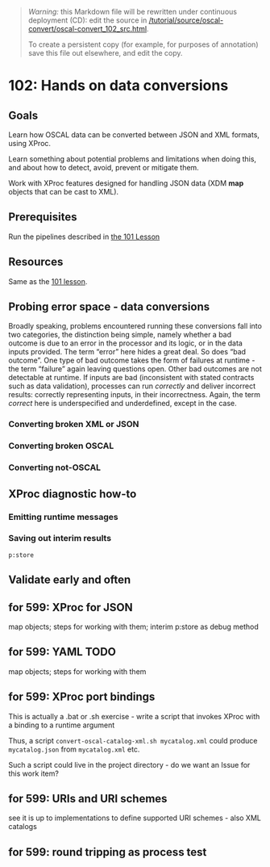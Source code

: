 > *Warning:* this Markdown file will be rewritten under continuous deployment (CD): edit the source in [/tutorial/source/oscal-convert/oscal-convert_102_src.html](../../../tutorial/source/oscal-convert/oscal-convert_102_src.html).
> 
> To create a persistent copy (for example, for purposes of annotation) save this file out elsewhere, and edit the copy.

# 102: Hands on data conversions

## Goals

Learn how OSCAL data can be converted between JSON and XML formats, using XProc.

Learn something about potential problems and limitations when doing this, and about how to detect, avoid, prevent or mitigate them.

Work with XProc features designed for handling JSON data (XDM **map** objects that can be cast to XML).

## Prerequisites

Run the pipelines described in [the 101
               Lesson](https://github.com/usnistgov/oscal-xproc3/discussions/18)

## Resources

Same as the [101 lesson](oscal-convert_101_src.html).

## Probing error space - data conversions

Broadly speaking, problems encountered running these conversions fall into two categories, the distinction being simple, namely whether a bad outcome is due to an error in the processor and its logic, or in the data inputs provided. The term &ldquo;error&rdquo; here hides a great deal. So does &ldquo;bad outcome&rdquo;. One type of bad outcome takes the form of failures at runtime - the term &ldquo;failure&rdquo; again leaving questions open. Other bad outcomes are not detectable at runtime. If inputs are bad (inconsistent with stated contracts such as data validation), processes can run *correctly* and deliver incorrect results: correctly representing inputs, in their incorrectness. Again, the term *correct* here is underspecified and underdefined, except in the case.

### Converting broken XML or JSON

### Converting broken OSCAL

### Converting not-OSCAL

## XProc diagnostic how-to

### Emitting runtime messages

### Saving out interim results

`p:store`

## Validate early and often

## for 599: XProc for JSON

map objects; steps for working with them; interim p:store as debug method

## for 599: YAML TODO

map objects; steps for working with them

## for 599: XProc port bindings

This is actually a .bat or .sh exercise - write a script that invokes XProc with a binding to a runtime argument

Thus, a script `convert-oscal-catalog-xml.sh mycatalog.xml` could produce `mycatalog.json` from `mycatalog.xml` etc.

Such a script could live in the project directory - do we want an Issue for this work item? 

## for 599: URIs and URI schemes

see [](https://spec.xproc.org/master/head/xproc/#err.inline.D0012) it is up to implementations to define supported URI schemes - also XML catalogs

## for 599: round tripping as process test
